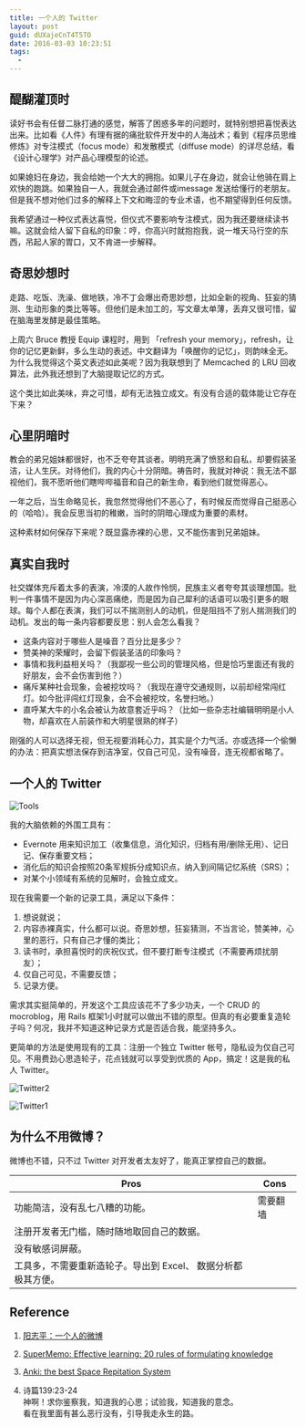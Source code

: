 ```yaml
---
title: 一个人的 Twitter
layout: post
guid: dUXajeCnT4T5TO
date: 2016-03-03 10:23:51
tags:
  - 
---
```


## 醍醐灌顶时

读好书会有任督二脉打通的感觉，解答了困惑多年的问题时，就特别想把喜悦表达出来。比如看《人件》有理有据的痛批软件开发中的人海战术；看到《程序员思维修炼》对专注模式（focus mode）和发散模式（diffuse mode）的详尽总结，看《设计心理学》对产品心理模型的论述。

如果媳妇在身边，我会给她一个大大的拥抱。如果儿子在身边，就会让他骑在肩上欢快的跑跳。如果独自一人，我就会通过邮件或imessage 发送给懂行的老朋友。但是我不想对他们过多的解释上下文和晦涩的专业术语，也不期望得到任何反馈。

我希望通过一种仪式表达喜悦，但仪式不要影响专注模式，因为我还要继续读书嘛。这就会给人留下自私的印象：哼，你高兴时就抱抱我，说一堆天马行空的东西，吊起人家的胃口，又不肯进一步解释。


## 奇思妙想时

走路、吃饭、洗澡、做地铁，冷不丁会爆出奇思妙想，比如全新的视角、狂妄的猜测、生动形象的类比等等。但他们是未加工的，写文章太单薄，丢弃又很可惜，留在脑海里发酵是最佳策略。

上周六 Bruce 教授 Equip 课程时，用到 「refresh your memory」，refresh，让你的记忆更新鲜，多么生动的表述。中文翻译为「唤醒你的记忆」，则韵味全无。为什么我觉得这个英文表述如此美呢？因为我联想到了 Memcached 的 LRU 回收算法，此外我还想到了大脑提取记忆的方式。

这个类比如此美味，弃之可惜，却有无法独立成文。有没有合适的载体能让它存在下来？

## 心里阴暗时

教会的弟兄姐妹都很好，也不乏夸夸其谈者。明明充满了愤怒和自私，却要假装圣洁，让人生厌。对待他们，我的内心十分阴暗。祷告时，我就对神说：我无法不鄙视他们，我不愿听他们瞎哔哔福音和自己的新生命，看到他们就觉得恶心。

一年之后，当生命略见长，我忽然觉得他们不恶心了，有时候反而觉得自己挺恶心的（哈哈）。我会反思当初的稚嫩，当时的阴暗心理成为重要的素材。

这种素材如何保存下来呢？既显露赤裸的心思，又不能伤害到兄弟姐妹。

## 真实自我时

社交媒体充斥着太多的表演，冷漠的人故作怜悯，民族主义者夸夸其谈理想国。批判一件事情不是因为内心深恶痛绝，而是因为自己犀利的话语可以吸引更多的眼球。每个人都在表演，我们可以不揣测别人的动机，但是阻挡不了别人揣测我们的动机。发出的每一条内容都要反思：别人会怎么看我？

* 这条内容对于哪些人是噪音？百分比是多少？
* 赞美神的荣耀时，会留下假装圣洁的印象吗？
* 事情和我利益相关吗？（我鄙视一些公司的管理风格，但是恰巧里面还有我的好朋友，会不会伤害到他？）
* 痛斥某种社会现象，会被挖坟吗？（我现在遵守交通规则，以前却经常闯红灯。如今批评闯红灯现象，会不会被挖坟，名誉扫地。）
* 直呼某大牛的小名会被认为故意套近乎吗？（比如一些杂志社编辑明明是小人物，却喜欢在人前装作和大明星很熟的样子）

刚强的人可以选择无视，但无视要消耗心力，其实是个力气活。亦或选择一个偷懒的办法：把真实想法保存到洁净室，仅自己可见，没有噪音，连无视都省略了。

## 一个人的 Twitter

![Tools](/media/files/2016-03-04-tools.png)

我的大脑依赖的外围工具有：

* Evernote 用来知识加工（收集信息，消化知识，归档有用/删除无用）、记日记、保存重要文档；
* 消化后的知识会按照20条军规拆分成知识点，纳入到间隔记忆系统（SRS）；
* 对某个小领域有系统的见解时，会独立成文。

现在我需要一个新的记录工具，满足以下条件：

1. 想说就说；
2. 内容赤裸真实，什么都可以说。奇思妙想，狂妄猜测，不当言论，赞美神，心里的恶行，只有自己才懂的类比；
3. 读书时，承担喜悦时的庆祝仪式，但不要打断专注模式（不需要再烦扰朋友）；
4. 仅自己可见，不需要反馈；
5. 记录方便。

需求其实挺简单的，开发这个工具应该花不了多少功夫，一个 CRUD 的 mocroblog，用 Rails 框架1小时就可以做出不错的原型。但真的有必要重复造轮子吗？何况，我并不知道这种记录方式是否适合我，能坚持多久。

更简单的方法是使用现有的工具：注册一个独立 Twitter 帐号，隐私设为仅自己可见。不用费劲心思造轮子，花点钱就可以享受到优质的 App，搞定！这是我的私人 Twitter。

![Twitter2](/media/files/2016-03-04-twitter2.jpg)

![Twitter1](/media/files/2016-03-04-twitter.jpg)


## 为什么不用微博？

微博也不错，只不过 Twitter 对开发者太友好了，能真正掌控自己的数据。

| Pros                              |  Cons     |
|--------------------------------   | --------- |
| 功能简洁，没有乱七八糟的功能。            |  需要翻墙    |
| 注册开发者无门槛，随时随地取回自己的数据。    |           |
| 没有敏感词屏蔽。                       |          |
| 工具多，不需要重新造轮子。导出到 Excel、 数据分析都极其方便。   |    |


## Reference

1. [阳志平：一个人的微博](http://www.yangzhiping.com/psy/quiet.html)

2. [SuperMemo: Effective learning: 20 rules of formulating knowledge](https://www.supermemo.com/en/articles/20rules)

3. [Anki: the best Space Repitation System](http://ankisrs.net/)

4. 诗篇139:23-24   
   神啊！求你鉴察我，知道我的心思；试验我，知道我的意念。   
   看在我里面有甚么恶行没有，引导我走永生的路。  